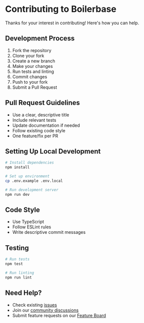 # Contributing to Boilerbase

Thanks for your interest in contributing! Here's how you can help.

## Development Process

1. Fork the repository
2. Clone your fork
3. Create a new branch
4. Make your changes
5. Run tests and linting
6. Commit changes
7. Push to your fork
8. Submit a Pull Request

## Pull Request Guidelines

- Use a clear, descriptive title
- Include relevant tests
- Update documentation if needed
- Follow existing code style
- One feature/fix per PR

## Setting Up Local Development

```bash
# Install dependencies
npm install

# Set up environment
cp .env.example .env.local

# Run development server
npm run dev
```

## Code Style

- Use TypeScript
- Follow ESLint rules
- Write descriptive commit messages

## Testing

```bash
# Run tests
npm test

# Run linting
npm run lint
```

## Need Help?

- Check existing [issues](https://github.com/isaac-levine/boilerbase/issues)
- Join our [community discussions](https://github.com/isaac-levine/boilerbase/discussions)
- Submit feature requests on our [Feature Board](https://boilerbase.featurebase.app)
